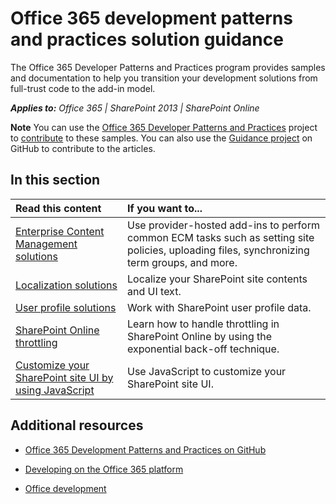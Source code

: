 
# Office 365 development patterns and practices solution guidance
The Office 365 Developer Patterns and Practices program provides samples and documentation to help you transition your development solutions from full-trust code to the add-in model.

    
 _**Applies to:** Office 365 | SharePoint 2013 | SharePoint Online_

    

**Note**  You can use the  [Office 365 Developer Patterns and Practices](https://github.com/OfficeDev/PnP) project to [contribute](https://github.com/OfficeDev/PnP/wiki/contributing-to-Office-365-developer-patterns-and-practices) to these samples. You can also use the [Guidance project](https://github.com/OfficeDev/PnP-Guidance) on GitHub to contribute to the articles.


## In this section

|**Read this content**|**If you want to...**|
|:-----|:-----|
|[Enterprise Content Management solutions](Office-365-development-patterns-and-practices-solution-guidance.md)|Use provider-hosted add-ins to perform common ECM tasks such as setting site policies, uploading files, synchronizing term groups, and more.|
|[Localization solutions](localization-solutions-for-sharepoint-2013-and-sharepoint-online.md)|Localize your SharePoint site contents and UI text.|
|[User profile solutions](user-profile-solutions-for-sharepoint.md)|Work with SharePoint user profile data.|
|[SharePoint Online throttling](Handle-SharePoint-Online-throttling-by-using-exponential-back-off.md)|Learn how to handle throttling in SharePoint Online by using the exponential back-off technique.|
|[Customize your SharePoint site UI by using JavaScript](Customize-your-SharePoint-site-UI-by-using-JavaScript.md)|Use JavaScript to customize your SharePoint site UI.|




## Additional resources
<a name="bk_addresources"> </a>


-  [Office 365 Development Patterns and Practices on GitHub](https://github.com/OfficeDev/PnP)
    
-  [Developing on the Office 365 platform](http://msdn.microsoft.com/en-us/office/office365/howto/platform-development-overview)
    
-  [Office development](http://msdn.microsoft.com/en-us/library/office/dn467914%28v=office.15%29.aspx)
    
